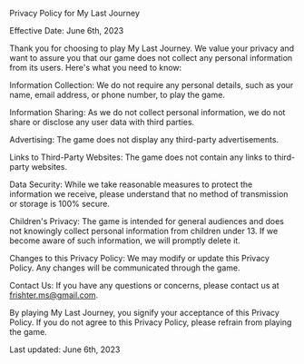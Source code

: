 Privacy Policy for My Last Journey

Effective Date: June 6th, 2023

Thank you for choosing to play My Last Journey. We value your privacy and want to assure you that our game does not collect any personal information from its users. Here's what you need to know:

Information Collection: We do not require any personal details, such as your name, email address, or phone number, to play the game.

Information Sharing: As we do not collect personal information, we do not share or disclose any user data with third parties.

Advertising: The game does not display any third-party advertisements.

Links to Third-Party Websites: The game does not contain any links to third-party websites.

Data Security: While we take reasonable measures to protect the information we receive, please understand that no method of transmission or storage is 100% secure.

Children's Privacy: The game is intended for general audiences and does not knowingly collect personal information from children under 13. If we become aware of such information, we will promptly delete it.

Changes to this Privacy Policy: We may modify or update this Privacy Policy. Any changes will be communicated through the game.

Contact Us: If you have any questions or concerns, please contact us at frishter.ms@gmail.com.

By playing My Last Journey, you signify your acceptance of this Privacy Policy. If you do not agree to this Privacy Policy, please refrain from playing the game.

Last updated: June 6th, 2023
